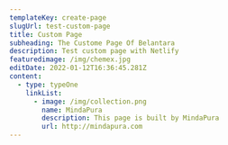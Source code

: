 ```yaml
---
templateKey: create-page
slugUrl: test-custom-page
title: Custom Page
subheading: The Custome Page Of Belantara
description: Test custom page with Netlify
featuredimage: /img/chemex.jpg
editDate: 2022-01-12T16:36:45.281Z
content:
  - type: typeOne
    linkList:
      - image: /img/collection.png
        name: MindaPura
        description: This page is built by MindaPura
        url: http://mindapura.com
---
```

